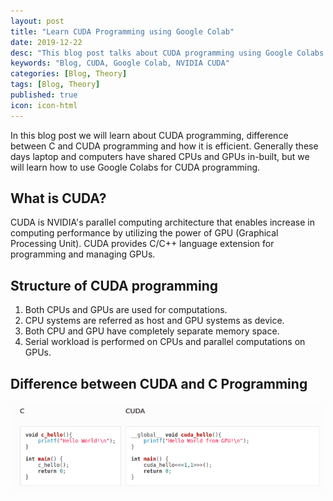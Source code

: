 ```yaml
---
layout: post
title: "Learn CUDA Programming using Google Colab"
date: 2019-12-22
desc: "This blog post talks about CUDA programming using Google Colabs."
keywords: "Blog, CUDA, Google Colab, NVIDIA CUDA"
categories: [Blog, Theory]
tags: [Blog, Theory]
published: true
icon: icon-html
---
```


In this blog post we will learn about CUDA programming, difference between C and CUDA programming and how it is efficient. Generally these days laptop and computers have shared CPUs and GPUs in-built, but we will learn how to use Google Colabs for CUDA programming.  

## What is CUDA?  

CUDA is NVIDIA's parallel computing architecture that enables increase in computing performance by utilizing the power of GPU (Graphical Processing Unit). CUDA provides C/C++ language extension for programming and managing GPUs.  


## Structure of CUDA programming  

1. Both CPUs and GPUs are used for computations.  
2. CPU systems are referred as host and GPU systems as device.  
3. Both CPU and GPU have completely separate memory space.  
4. Serial workload is performed on CPUs and parallel computations on GPUs.  


## Difference between CUDA and C Programming

![png](https://raw.githubusercontent.com/krutikabapat/krutikabapat.github.io/master/assets/CUDA_C.png)




